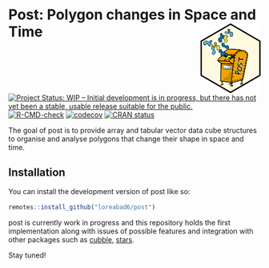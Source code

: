 
<!-- README.md is generated from README.Rmd. Please edit that file -->

# Post: Polygon changes in Space and Time <img src="man/figures/hexlogo.png" align="right" width="120" />

<!-- badges: start -->

[![Project Status: WIP – Initial development is in progress, but there
has not yet been a stable, usable release suitable for the
public.](https://www.repostatus.org/badges/latest/wip.svg)](https://www.repostatus.org/#wip)
[![R-CMD-check](https://github.com/loreabad6/post/actions/workflows/R-CMD-check.yaml/badge.svg)](https://github.com/loreabad6/post/actions/workflows/R-CMD-check.yaml)
[![codecov](https://codecov.io/github/loreabad6/post/graph/badge.svg?token=FDQSY23O11)](https://codecov.io/github/loreabad6/post)
[![CRAN
status](https://www.r-pkg.org/badges/version/post)](https://CRAN.R-project.org/package=post)
<!-- badges: end -->

The goal of post is to provide array and tabular vector data cube
structures to organise and analyse polygons that change their shape in
space and time.

## Installation

You can install the development version of post like so:

``` r
remotes::install_github("loreabad6/post")
```

post is currently work in progress and this repository holds the first
implementation along with issues of possible features and integration
with other packages such as
[cubble](https://huizezhang-sherry.github.io/cubble/),
[stars](https://r-spatial.github.io/stars/).

Stay tuned!
